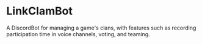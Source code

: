 # LinkClamBot
A DiscordBot for managing a game's clans, with features such as recording participation time in voice channels, voting, and teaming.

